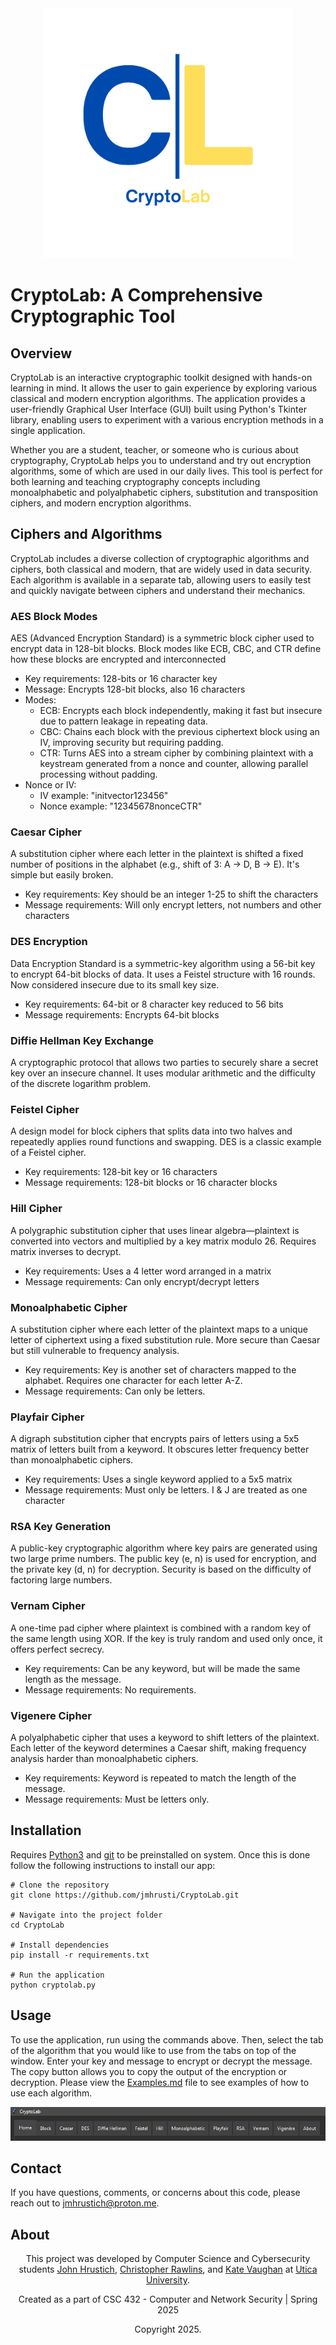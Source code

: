 <div align="center">
  <img src="screenshots/CryptoLabLogo.png" alt="CryptoLab" width="400">
</div>

# CryptoLab: A Comprehensive Cryptographic Tool #
## Overview ##
<p>CryptoLab is an interactive cryptographic toolkit designed with hands-on learning in mind. It allows the user to gain experience by exploring various classical and modern encryption algorithms. The application provides a user-friendly Graphical User Interface (GUI) built using Python's Tkinter library, enabling users to experiment with a various encryption methods in a single application.</p>

<p>Whether you are a student, teacher, or someone who is curious about cryptography, CryptoLab helps you to understand and try out encryption algorithms, some of which are used in our daily lives. This tool is perfect for both learning and teaching cryptography concepts including monoalphabetic and polyalphabetic ciphers, substitution and transposition ciphers, and modern encryption algorithms. </p>

## Ciphers and Algorithms ##

<p>CryptoLab includes a diverse collection of cryptographic algorithms and ciphers, both classical and modern, that are widely used in data security. Each algorithm is available in a separate tab, allowing users to easily test and quickly navigate between ciphers and understand their mechanics.</p>

### AES Block Modes ###
<p>AES (Advanced Encryption Standard) is a symmetric block cipher used to encrypt data in 128-bit blocks. Block modes like ECB, CBC, and CTR define how these blocks are encrypted and interconnected</p>

- Key requirements: 128-bits or 16 character key
- Message: Encrypts 128-bit blocks, also 16 characters
- Modes:
    - ECB: Encrypts each block independently, making it fast but insecure due to pattern leakage in repeating data.
    - CBC: Chains each block with the previous ciphertext block using an IV, improving security but requiring padding.
    - CTR: Turns AES into a stream cipher by combining plaintext with a keystream generated from a nonce and counter, allowing parallel processing without padding.
- Nonce or IV: 
    - IV example: "initvector123456"
    - Nonce example: "12345678nonceCTR"

### Caesar Cipher ###
<p>A substitution cipher where each letter in the plaintext is shifted a fixed number of positions in the alphabet (e.g., shift of 3: A → D, B → E). It's simple but easily broken.</p>

- Key requirements: Key should be an integer 1-25 to shift the characters
- Message requirements: Will only encrypt letters, not numbers and other characters

### DES Encryption ###
<p>Data Encryption Standard is a symmetric-key algorithm using a 56-bit key to encrypt 64-bit blocks of data. It uses a Feistel structure with 16 rounds. Now considered insecure due to its small key size.</p>

- Key requirements: 64-bit or 8 character key reduced to 56 bits
- Message requirements: Encrypts 64-bit blocks

### Diffie Hellman Key Exchange ###
<p>A cryptographic protocol that allows two parties to securely share a secret key over an insecure channel. It uses modular arithmetic and the difficulty of the discrete logarithm problem.</p>

### Feistel Cipher ###
<p>A design model for block ciphers that splits data into two halves and repeatedly applies round functions and swapping. DES is a classic example of a Feistel cipher.</p>

- Key requirements: 128-bit key or 16 characters
- Message requirements: 128-bit blocks or 16 character blocks

### Hill Cipher ###
<p>A polygraphic substitution cipher that uses linear algebra—plaintext is converted into vectors and multiplied by a key matrix modulo 26. Requires matrix inverses to decrypt.</p>

- Key requirements: Uses a 4 letter word arranged in a matrix
- Message requirements: Can only encrypt/decrypt letters

### Monoalphabetic Cipher ###
<p>A substitution cipher where each letter of the plaintext maps to a unique letter of ciphertext using a fixed substitution rule. More secure than Caesar but still vulnerable to frequency analysis.</p>

- Key requirements: Key is another set of characters mapped to the alphabet. Requires one character for each letter A-Z.
- Message requirements: Can only be letters.

### Playfair Cipher ###
<p>A digraph substitution cipher that encrypts pairs of letters using a 5x5 matrix of letters built from a keyword. It obscures letter frequency better than monoalphabetic ciphers.</p>

- Key requirements: Uses a single keyword applied to a 5x5 matrix
- Message requirements: Must only be letters. I & J are treated as one character

### RSA Key Generation ###
<p>A public-key cryptographic algorithm where key pairs are generated using two large prime numbers. The public key (e, n) is used for encryption, and the private key (d, n) for decryption. Security is based on the difficulty of factoring large numbers.</p>

### Vernam Cipher ###
<p>A one-time pad cipher where plaintext is combined with a random key of the same length using XOR. If the key is truly random and used only once, it offers perfect secrecy.</p>

- Key requirements: Can be any keyword, but will be made the same length as the message.
- Message requirements: No requirements.

### Vigenere Cipher ###
<p>A polyalphabetic cipher that uses a keyword to shift letters of the plaintext. Each letter of the keyword determines a Caesar shift, making frequency analysis harder than monoalphabetic ciphers.</p>

- Key requirements: Keyword is repeated to match the length of the message.
- Message requirements: Must be letters only.

## Installation ##
Requires <a href="https://www.python.org/downloads/">Python3</a> and <a href="https://git-scm.com/downloads">git</a> to be preinstalled on system. Once this is done follow the following instructions to install our app:

```
# Clone the repository
git clone https://github.com/jmhrusti/CryptoLab.git

# Navigate into the project folder
cd CryptoLab

# Install dependencies
pip install -r requirements.txt

# Run the application
python cryptolab.py
```

## Usage ##
<p>To use the application, run using the commands above. Then, select the tab of the algorithm that you would like to use from the tabs on top of the window. Enter your key and message to encrypt or decrypt the message. The copy button allows you to copy the output of the encryption or decryption. Please view the <a href="Examples.md">Examples.md</a> file to see examples of how to use each algorithm.</p>

![CryptoLab Tabs](screenshots/Tabs.png)

## Contact ##

<p> If you have questions, comments, or concerns about this code, please reach out to <a href="mailto:jmhrustich@proton.me">jmhrustich@proton.me</a>.

## About ##

<p align="center"> This project was developed by Computer Science and Cybersecurity students <a href="https://www.linkedin.com/in/hrustich/">John Hrustich</a>, <a href="https://www.linkedin.com/in/christopher-rawlins-918809243/">Christopher Rawlins</a>, and <a href="https://www.linkedin.com/in/kate-vaughan-8307272a3/">Kate Vaughan</a> at <a href="https://utica.edu">Utica University</a>.</p>
<p align="center"> Created as a part of CSC 432 - Computer and Network Security | Spring 2025</p>
<p align="center"> Copyright 2025.</p>
